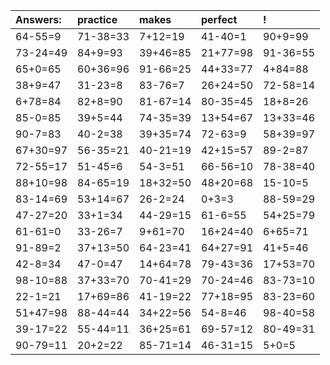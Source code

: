 | Answers: | practice | makes | perfect | ! |
| :--- | :--- | :--- | :--- | :--- |
| 64-55=9 | 71-38=33 | 7+12=19 | 41-40=1 | 90+9=99 | 
| 73-24=49 | 84+9=93 | 39+46=85 | 21+77=98 | 91-36=55 | 
| 65+0=65 | 60+36=96 | 91-66=25 | 44+33=77 | 4+84=88 | 
| 38+9=47 | 31-23=8 | 83-76=7 | 26+24=50 | 72-58=14 | 
| 6+78=84 | 82+8=90 | 81-67=14 | 80-35=45 | 18+8=26 | 
| 85-0=85 | 39+5=44 | 74-35=39 | 13+54=67 | 13+33=46 | 
| 90-7=83 | 40-2=38 | 39+35=74 | 72-63=9 | 58+39=97 | 
| 67+30=97 | 56-35=21 | 40-21=19 | 42+15=57 | 89-2=87 | 
| 72-55=17 | 51-45=6 | 54-3=51 | 66-56=10 | 78-38=40 | 
| 88+10=98 | 84-65=19 | 18+32=50 | 48+20=68 | 15-10=5 | 
| 83-14=69 | 53+14=67 | 26-2=24 | 0+3=3 | 88-59=29 | 
| 47-27=20 | 33+1=34 | 44-29=15 | 61-6=55 | 54+25=79 | 
| 61-61=0 | 33-26=7 | 9+61=70 | 16+24=40 | 6+65=71 | 
| 91-89=2 | 37+13=50 | 64-23=41 | 64+27=91 | 41+5=46 | 
| 42-8=34 | 47-0=47 | 14+64=78 | 79-43=36 | 17+53=70 | 
| 98-10=88 | 37+33=70 | 70-41=29 | 70-24=46 | 83-73=10 | 
| 22-1=21 | 17+69=86 | 41-19=22 | 77+18=95 | 83-23=60 | 
| 51+47=98 | 88-44=44 | 34+22=56 | 54-8=46 | 98-40=58 | 
| 39-17=22 | 55-44=11 | 36+25=61 | 69-57=12 | 80-49=31 | 
| 90-79=11 | 20+2=22 | 85-71=14 | 46-31=15 | 5+0=5 | 
